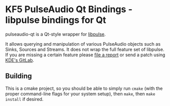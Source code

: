# KF5 PulseAudio Qt Bindings - libpulse bindings for Qt

pulseaudio-qt is a Qt-style wrapper for [libpulse](https://freedesktop.org/software/pulseaudio/doxygen/). 

It allows querying and manipulation of various PulseAudio objects such as Sinks, Sources and Streams. It does not wrap the full feature set of libpulse. If you are missing a certain feature please [file a report](https://bugs.kde.org/enter_bug.cgi?product=pulseaudio-qt) or send a patch using [KDE's GitLab](https://invent.kde.org/libraries/pulseaudio-qt/).

## Building
This is a cmake project, so you should be able to simply run `cmake` (with the proper command-line flags for your system setup), then `make`, then `make install` if desired.
